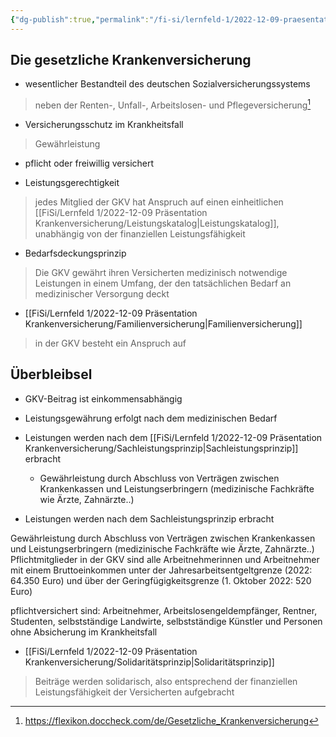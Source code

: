 ```yaml
---
{"dg-publish":true,"permalink":"/fi-si/lernfeld-1/2022-12-09-praesentation-krankenversicherung/gkv/"}
---
```




## Die gesetzliche Krankenversicherung

- wesentlicher Bestandteil des deutschen Sozialversicherungssystems
> neben der Renten-, Unfall-, Arbeitslosen- und Pflegeversicherung[^1]

[^1]: https://flexikon.doccheck.com/de/Gesetzliche_Krankenversicherung

- Versicherungsschutz im Krankheitsfall 
> Gewährleistung

- pflicht oder freiwillig versichert

- Leistungsgerechtigkeit
> jedes Mitglied der GKV hat Anspruch auf einen einheitlichen [[FiSi/Lernfeld 1/2022-12-09 Präsentation Krankenversicherung/Leistungskatalog\|Leistungskatalog]], unabhängig von der finanziellen Leistungsfähigkeit

- Bedarfsdeckungsprinzip
> Die GKV gewährt ihren Versicherten medizinisch notwendige Leistungen in einem Umfang, der den tatsächlichen Bedarf an medizinischer Versorgung deckt 


- [[FiSi/Lernfeld 1/2022-12-09 Präsentation Krankenversicherung/Familienversicherung\|Familienversicherung]] 
> in der GKV besteht ein Anspruch auf


## Überbleibsel

- GKV-Beitrag ist einkommensabhängig

- Leistungsgewährung erfolgt nach dem medizinischen Bedarf

- Leistungen werden nach dem [[FiSi/Lernfeld 1/2022-12-09 Präsentation Krankenversicherung/Sachleistungsprinzip\|Sachleistungsprinzip]] erbracht
	- Gewährleistung durch Abschluss von Verträgen zwischen Krankenkassen und Leistungserbringern (medizinische Fachkräfte wie Ärzte, Zahnärzte..)

- Leistungen werden nach dem Sachleistungsprinzip erbracht

Gewährleistung durch Abschluss von Verträgen zwischen Krankenkassen und Leistungserbringern (medizinische Fachkräfte wie Ärzte, Zahnärzte..)
Pflichtmitglieder in der GKV sind alle Arbeitnehmerinnen und Arbeitnehmer mit einem Bruttoeinkommen unter der Jahresarbeitsentgeltgrenze (2022: 64.350 Euro) und über der Geringfügigkeitsgrenze (1. Oktober 2022: 520 Euro)

pflichtversichert sind: Arbeitnehmer, Arbeitslosengeldempfänger, Rentner, Studenten, selbstständige Landwirte, selbstständige Künstler und Personen ohne Absicherung im Krankheitsfall

- [[FiSi/Lernfeld 1/2022-12-09 Präsentation Krankenversicherung/Solidaritätsprinzip\|Solidaritätsprinzip]]
> Beiträge werden solidarisch, also entsprechend der finanziellen Leistungsfähigkeit der Versicherten aufgebracht